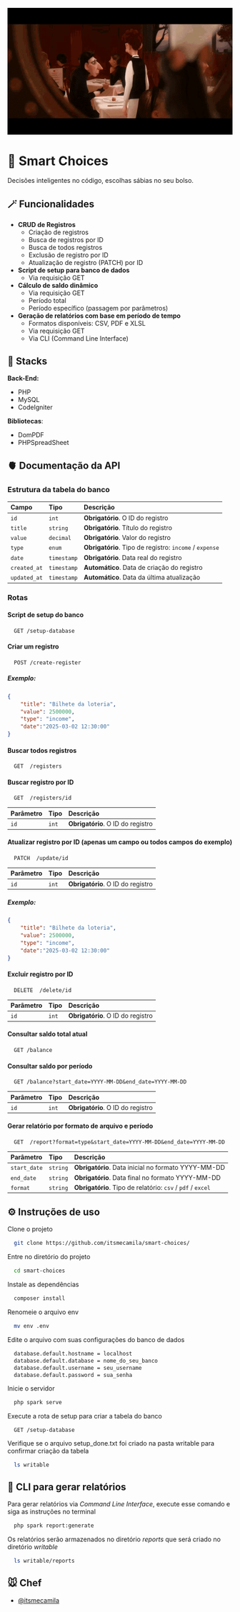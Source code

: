 ![Gif from movie Ratatoille](.github/surprise_me.gif)

# 🎲 Smart Choices

Decisões inteligentes no código, escolhas sábias no seu bolso. 



## 🪄 Funcionalidades

- **CRUD de Registros**
    - Criação de registros
    - Busca de registros por ID
    - Busca de todos registros
    - Exclusão de registro por ID
    - Atualização de registro (PATCH) por ID
- **Script de setup para banco de dados** 
    - Via requisição GET
- **Cálculo de saldo dinâmico** 
    - Via requisição GET
    - Período total
    - Período específico (passagem por parâmetros)
- **Geração de relatórios com base em período de tempo**
    - Formatos disponíveis: CSV, PDF e XLSL
    - Via requisição GET
    - Via CLI (Command Line Interface)

## 🧬 Stacks

**Back-End:** 
- PHP
- MySQL
- CodeIgniter

**Bibliotecas**: 
- DomPDF 
- PHPSpreadSheet


## 🫀 Documentação da API

### Estrutura da tabela do banco

| Campo   | Tipo       | Descrição                                   |
| :---------- | :--------- | :------------------------------------------ |
| `id`      | `int` | **Obrigatório**. O ID do registro |
| `title`      | `string` | **Obrigatório**. Título do registro |
| `value`      | `decimal` | **Obrigatório**. Valor do registro |
| `type`      | `enum` | **Obrigatório**. Tipo de registro: `income` / `expense`
| `date`      | `timestamp` | **Obrigatório**. Data real do registro|
| `created_at`      | `timestamp` | **Automático**. Data de criação do registro
| `updated_at`      | `timestamp` | **Automático**. Data da última atualização

### Rotas

#### Script de setup do banco

```http
  GET /setup-database
```
#### Criar um registro

```http
  POST /create-register
```

##### Exemplo:
```json
{
    "title": "Bilhete da loteria",
    "value": 2500000,
    "type": "income",
    "date":"2025-03-02 12:30:00"
}
```
#### Buscar todos registros
```http
  GET  /registers
```

#### Buscar registro por ID
```http
  GET  /registers/id
```
| Parâmetro   | Tipo       | Descrição                                   |
| :---------- | :--------- | :------------------------------------------ |
| `id`      | `int` | **Obrigatório**. O ID do registro |

#### Atualizar registro por ID (apenas um campo ou todos campos do exemplo)
```http
  PATCH  /update/id
```
| Parâmetro   | Tipo       | Descrição                                   |
| :---------- | :--------- | :------------------------------------------ |
| `id`      | `int` | **Obrigatório**. O ID do registro |

##### Exemplo:
```json
{
    "title": "Bilhete da loteria",
    "value": 2500000,
    "type": "income",
    "date":"2025-03-02 12:30:00"
}
```

#### Excluir registro por ID
```http
  DELETE  /delete/id
```
| Parâmetro   | Tipo       | Descrição                                   |
| :---------- | :--------- | :------------------------------------------ |
| `id`      | `int` | **Obrigatório**. O ID do registro |

#### Consultar saldo total atual
```http
  GET /balance
```
#### Consultar saldo por período
```http
  GET /balance?start_date=YYYY-MM-DD&end_date=YYYY-MM-DD
```
| Parâmetro   | Tipo       | Descrição                                   |
| :---------- | :--------- | :------------------------------------------ |
| `id`      | `int` | **Obrigatório**. O ID do registro |

#### Gerar relatório por formato de arquivo e período
```http
  GET  /report?format=type&start_date=YYYY-MM-DD&end_date=YYYY-MM-DD
```
| Parâmetro   | Tipo       | Descrição                                   |
| :---------- | :--------- | :------------------------------------------ |
| `start_date`      | `string` | **Obrigatório**. Data inicial no formato YYYY-MM-DD |
| `end_date`      | `string` | **Obrigatório**. Data final no formato YYYY-MM-DD |
| `format`      | `string` | **Obrigatório**. Tipo de relatório: `csv` / `pdf` / `excel` 







## ⚙️ Instruções de uso

Clone o projeto

```bash
  git clone https://github.com/itsmecamila/smart-choices/
```

Entre no diretório do projeto

```bash
  cd smart-choices
```

Instale as dependências

```bash
  composer install
```

Renomeie o arquivo env 

```bash
  mv env .env
```

Edite o arquivo com suas configurações do banco de dados

```env
  database.default.hostname = localhost
  database.default.database = nome_do_seu_banco
  database.default.username = seu_username
  database.default.password = sua_senha
```

Inicie o servidor

```bash
  php spark serve
```

Execute a rota de setup para criar a tabela do banco 

```http
  GET /setup-database
```
Verifique se o arquivo setup_done.txt foi criado na pasta writable para confirmar criação da tabela

```bash
  ls writable
```

## 🍷 CLI para  gerar relatórios

Para gerar relatórios via *Command Line Interface*, execute esse comando e siga as instruções no terminal

```bash
  php spark report:generate
```
Os relatórios serão armazenados no diretório *reports* que será criado no diretório *writable*

```bash
  ls writable/reports
```


## 🐭 Chef

- [@itsmecamila](https://www.github.com/itsmecamila)

